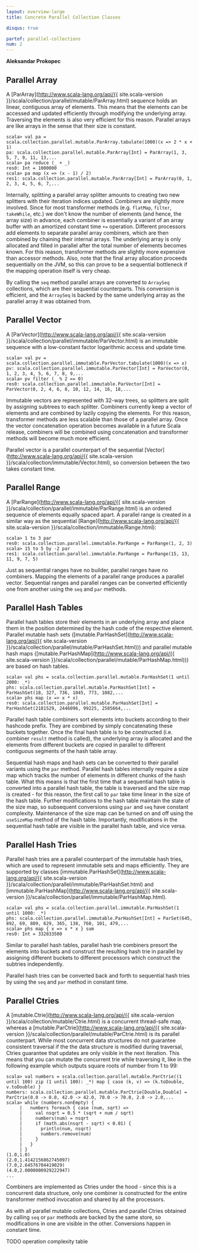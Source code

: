 ```yaml
---
layout: overview-large
title: Concrete Parallel Collection Classes

disqus: true

partof: parallel-collections
num: 2
---
```


**Aleksandar Prokopec**

## Parallel Array

A [ParArray](http://www.scala-lang.org/api/{{ site.scala-version }}/scala/collection/parallel/mutable/ParArray.html) sequence holds an linear, contiguous array of elements. This means that the elements can be accessed and updated efficiently through modifying the underlying array. Traversing the elements is also very efficient for this reason. Parallel arrays are like arrays in the sense that their size is constant.

    scala> val pa = scala.collection.parallel.mutable.ParArray.tabulate(1000)(x => 2 * x + 1)
    pa: scala.collection.parallel.mutable.ParArray[Int] = ParArray(1, 3, 5, 7, 9, 11, 13,...
    scala> pa reduce (_ + _)
    res0: Int = 1000000
    scala> pa map (x => (x - 1) / 2)
    res1: scala.collection.parallel.mutable.ParArray[Int] = ParArray(0, 1, 2, 3, 4, 5, 6, 7,...

Internally, splitting a parallel array splitter amounts to creating two new splitters with their iteration indices updated. Combiners are slightly more involved. Since for most transformer methods (e.g. `flatMap`, `filter`, `takeWhile`, etc.) we don't know the number of elements (and hence, the array size) in advance, each combiner is essentially a variant of an array buffer with an amortized constant time `+=` operation. Different processors add elements to separate parallel array combiners, which are then combined by chaining their internal arrays. The underlying array is only allocated and filled in parallel after the total number of elements becomes known. For this reason, transformer methods are slightly more expensive than accessor methods. Also, note that the final array allocation proceeds sequentially on the JVM, so this can prove to be a sequential bottleneck if the mapping operation itself is very cheap.

By calling the `seq` method parallel arrays are converted to `ArraySeq` collections, which are their sequential counterparts. This conversion is efficient, and the `ArraySeq` is backed by the same underlying array as the parallel array it was obtained from.


## Parallel Vector

A [ParVector](http://www.scala-lang.org/api/{{ site.scala-version }}/scala/collection/parallel/immutable/ParVector.html) is an immutable sequence with a low-constant factor logarithmic access and update time.

    scala> val pv = scala.collection.parallel.immutable.ParVector.tabulate(1000)(x => x)
    pv: scala.collection.parallel.immutable.ParVector[Int] = ParVector(0, 1, 2, 3, 4, 5, 6, 7, 8, 9,...
    scala> pv filter (_ % 2 == 0)
    res0: scala.collection.parallel.immutable.ParVector[Int] = ParVector(0, 2, 4, 6, 8, 10, 12, 14, 16, 18,...

Immutable vectors are represented with 32-way trees, so splitters are split by assigning subtrees to each splitter. Combiners currently keep a vector of elements and are combined by lazily copying the elements. For this reason, transformer methods are less scalable than those of a parallel array. Once the vector concatenation operation becomes available in a future Scala release, combiners will be combined using concatenation and transformer methods will become much more efficient.

Parallel vector is a parallel counterpart of the sequential [Vector](http://www.scala-lang.org/api/{{ site.scala-version }}/scala/collection/immutable/Vector.html), so conversion between the two takes constant time.


## Parallel Range

A [ParRange](http://www.scala-lang.org/api/{{ site.scala-version }}/scala/collection/parallel/immutable/ParRange.html) is an ordered sequence of elements equally spaced apart. A parallel range is created in a similar way as the sequential [Range](http://www.scala-lang.org/api/{{ site.scala-version }}/scala/collection/immutable/Range.html):

    scala> 1 to 3 par
    res0: scala.collection.parallel.immutable.ParRange = ParRange(1, 2, 3)
    scala> 15 to 5 by -2 par
    res1: scala.collection.parallel.immutable.ParRange = ParRange(15, 13, 11, 9, 7, 5)

Just as sequential ranges have no builder, parallel ranges have no combiners. Mapping the elements of a parallel range produces a parallel vector. Sequential ranges and parallel ranges can be converted efficiently one from another using the `seq` and `par` methods.


## Parallel Hash Tables

Parallel hash tables store their elements in an underlying array and place them in the position determined by the hash code of the respective element. Parallel mutable hash sets ([mutable.ParHashSet](http://www.scala-lang.org/api/{{ site.scala-version }}/scala/collection/parallel/mutable/ParHashSet.html))) and parallel mutable hash maps ([mutable.ParHashMap](http://www.scala-lang.org/api/{{ site.scala-version }}/scala/collection/parallel/mutable/ParHashMap.html))) are based on hash tables.

    scala> val phs = scala.collection.parallel.mutable.ParHashSet(1 until 2000: _*)
    phs: scala.collection.parallel.mutable.ParHashSet[Int] = ParHashSet(18, 327, 736, 1045, 773, 1082,...
	scala> phs map (x => x * x)
    res0: scala.collection.parallel.mutable.ParHashSet[Int] = ParHashSet(2181529, 2446096, 99225, 2585664,...

Parallel hash table combiners sort elements into buckets according to their hashcode prefix. They are combined by simply concatenating these buckets together. Once the final hash table is to be constructed (i.e. combiner `result` method is called), the underlying array is allocated and the elements from different buckets are copied in parallel to different contiguous segments of the hash table array.

Sequential hash maps and hash sets can be converted to their parallel variants using the `par` method. Parallel hash tables internally require a size map which tracks the number of elements in different chunks of the hash table. What this means is that the first time that a sequential hash table is converted into a parallel hash table, the table is traversed and the size map is created - for this reason, the first call to `par` take time linear in the size of the hash table. Further modifications to the hash table maintain the state of the size map, so subsequent conversions using `par` and `seq` have constant complexity. Maintenance of the size map can be turned on and off using the `useSizeMap` method of the hash table. Importantly, modifications in the sequential hash table are visible in the parallel hash table, and vice versa.


## Parallel Hash Tries

Parallel hash tries are a parallel counterpart of the immutable hash tries, which are used to represent immutable sets and maps efficiently. They are supported by classes [immutable.ParHashSet](http://www.scala-lang.org/api/{{ site.scala-version }}/scala/collection/parallel/immutable/ParHashSet.html) and [immutable.ParHashMap](http://www.scala-lang.org/api/{{ site.scala-version }}/scala/collection/parallel/immutable/ParHashMap.html).

    scala> val phs = scala.collection.parallel.immutable.ParHashSet(1 until 1000: _*)
    phs: scala.collection.parallel.immutable.ParHashSet[Int] = ParSet(645, 892, 69, 809, 629, 365, 138, 760, 101, 479,...
	scala> phs map { x => x * x } sum
    res0: Int = 332833500

Similar to parallel hash tables, parallel hash trie combiners presort the elements into buckets and construct the resulting hash trie in parallel by assigning different buckets to different processors which construct the subtries independently.

Parallel hash tries can be converted back and forth to sequential hash tries by using the `seq` and `par` method in constant time.


## Parallel Ctries

A [mutable.Ctrie](http://www.scala-lang.org/api/{{ site.scala-version }}/scala/collection/mutable/Ctrie.html) is a concurrent thread-safe map, whereas a [mutable.ParCtrie](http://www.scala-lang.org/api/{{ site.scala-version }}/scala/collection/parallel/mutable/ParCtrie.html) is its parallel counterpart. While most concurrent data structures do not guarantee consistent traversal if the the data structure is modified during traversal, Ctries guarantee that updates are only visible in the next iteration. This means that you can mutate the concurrent trie while traversing it, like in the following example which outputs square roots of number from 1 to 99:

    scala> val numbers = scala.collection.parallel.mutable.ParCtrie((1 until 100) zip (1 until 100): _*) map { case (k, v) => (k.toDouble, v.toDouble) }
    numbers: scala.collection.parallel.mutable.ParCtrie[Double,Double] = ParCtrie(0.0 -> 0.0, 42.0 -> 42.0, 70.0 -> 70.0, 2.0 -> 2.0,...
    scala> while (numbers.nonEmpty) {
         |   numbers foreach { case (num, sqrt) =>
		 |     val nsqrt = 0.5 * (sqrt + num / sqrt)
		 |     numbers(num) = nsqrt
		 |     if (math.abs(nsqrt - sqrt) < 0.01) { 
		 |       println(num, nsqrt)
		 |		 numbers.remove(num)
		 |	   }
		 |   }
		 | }
	(1.0,1.0)
    (2.0,1.4142156862745097)
    (7.0,2.64576704419029)
    (4.0,2.0000000929222947)
	...


Combiners are implemented as Ctries under the hood - since this is a concurrent data structure, only one combiner is constructed for the entire transformer method invocation and shared by all the processors.

As with all parallel mutable collections, Ctries and parallel Ctries obtained by calling `seq` or `par` methods are backed by the same store, so modifications in one are visible in the other. Conversions happen in constant time.





TODO operation complexity table














